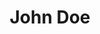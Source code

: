 ---
title: "John Doe"
role: "Professor"
bio: "John Doe is a professor in..."
image: "/img/avatar.png"
---